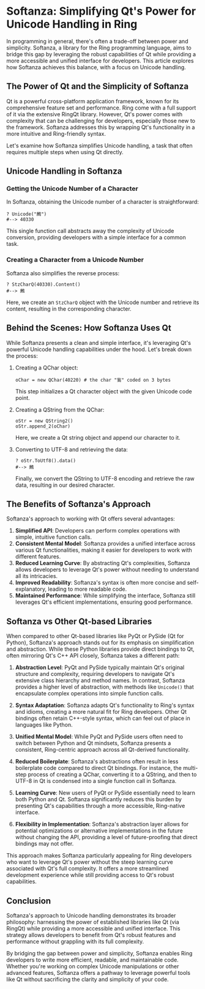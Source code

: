 # Softanza: Simplifying Qt's Power for Unicode Handling in Ring

In programming in general, there's often a trade-off between power and simplicity. Softanza, a library for the Ring programming language, aims to bridge this gap by leveraging the robust capabilities of Qt while providing a more accessible and unified interface for developers. This article explores how Softanza achieves this balance, with a focus on Unicode handling.

## The Power of Qt and the Simplicity of Softanza

Qt is a powerful cross-platform application framework, known for its comprehensive feature set and performance. Ring come with a full support of it via the extensive RingQt library. However, Qt's power comes with complexity that can be challenging for developers, especially those new to the framework. Softanza addresses this by wrapping Qt's functionality in a more intuitive and Ring-friendly syntax.

Let's examine how Softanza simplifies Unicode handling, a task that often requires multiple steps when using Qt directly.

## Unicode Handling in Softanza

### Getting the Unicode Number of a Character

In Softanza, obtaining the Unicode number of a character is straightforward:

```ring
? Unicode("鶊")
#--> 40330
```

This single function call abstracts away the complexity of Unicode conversion, providing developers with a simple interface for a common task.

### Creating a Character from a Unicode Number

Softanza also simplifies the reverse process:

```ring
? StzCharQ(40330).Content()
#--> 鶊
```

Here, we create an `StzCharQ` object with the Unicode number and retrieve its content, resulting in the corresponding character.

## Behind the Scenes: How Softanza Uses Qt

While Softanza presents a clean and simple interface, it's leveraging Qt's powerful Unicode handling capabilities under the hood. Let's break down the process:

1. Creating a QChar object:
   ```ring
   oChar = new QChar(40220) # the char "鴜" coded on 3 bytes
   ```
   This step initializes a Qt character object with the given Unicode code point.

2. Creating a QString from the QChar:
   ```ring
   oStr = new QString2()
   oStr.append_2(oChar)
   ```
   Here, we create a Qt string object and append our character to it.

3. Converting to UTF-8 and retrieving the data:
   ```ring
   ? oStr.ToUtf8().data()
   #--> 鶊
   ```
   Finally, we convert the QString to UTF-8 encoding and retrieve the raw data, resulting in our desired character.

## The Benefits of Softanza's Approach

Softanza's approach to working with Qt offers several advantages:

1. **Simplified API**: Developers can perform complex operations with simple, intuitive function calls.
2. **Consistent Mental Model**: Softanza provides a unified interface across various Qt functionalities, making it easier for developers to work with different features.
3. **Reduced Learning Curve**: By abstracting Qt's complexities, Softanza allows developers to leverage Qt's power without needing to understand all its intricacies.
4. **Improved Readability**: Softanza's syntax is often more concise and self-explanatory, leading to more readable code.
5. **Maintained Performance**: While simplifying the interface, Softanza still leverages Qt's efficient implementations, ensuring good performance.

## Softanza vs Other Qt-based Libraries

When compared to other Qt-based libraries like PyQt or PySide (Qt for Python), Softanza's approach stands out for its emphasis on simplification and abstraction. While these Python libraries provide direct bindings to Qt, often mirroring Qt's C++ API closely, Softanza takes a different path:

1. **Abstraction Level**: PyQt and PySide typically maintain Qt's original structure and complexity, requiring developers to navigate Qt's extensive class hierarchy and method names. In contrast, Softanza provides a higher level of abstraction, with methods like `Unicode()` that encapsulate complex operations into simple function calls.

2. **Syntax Adaptation**: Softanza adapts Qt's functionality to Ring's syntax and idioms, creating a more natural fit for Ring developers. Other Qt bindings often retain C++-style syntax, which can feel out of place in languages like Python.

3. **Unified Mental Model**: While PyQt and PySide users often need to switch between Python and Qt mindsets, Softanza presents a consistent, Ring-centric approach across all Qt-derived functionality.

4. **Reduced Boilerplate**: Softanza's abstractions often result in less boilerplate code compared to direct Qt bindings. For instance, the multi-step process of creating a QChar, converting it to a QString, and then to UTF-8 in Qt is condensed into a single function call in Softanza.

5. **Learning Curve**: New users of PyQt or PySide essentially need to learn both Python and Qt. Softanza significantly reduces this burden by presenting Qt's capabilities through a more accessible, Ring-native interface.

6. **Flexibility in Implementation**: Softanza's abstraction layer allows for potential optimizations or alternative implementations in the future without changing the API, providing a level of future-proofing that direct bindings may not offer.

This approach makes Softanza particularly appealing for Ring developers who want to leverage Qt's power without the steep learning curve associated with Qt's full complexity. It offers a more streamlined development experience while still providing access to Qt's robust capabilities.

## Conclusion

Softanza's approach to Unicode handling demonstrates its broader philosophy: harnessing the power of established libraries like Qt (via RingQt) while providing a more accessible and unified interface. This strategy allows developers to benefit from Qt's robust features and performance without grappling with its full complexity.

By bridging the gap between power and simplicity, Softanza enables Ring developers to write more efficient, readable, and maintainable code. Whether you're working on complex Unicode manipulations or other advanced features, Softanza offers a pathway to leverage powerful tools like Qt without sacrificing the clarity and simplicity of your code.
